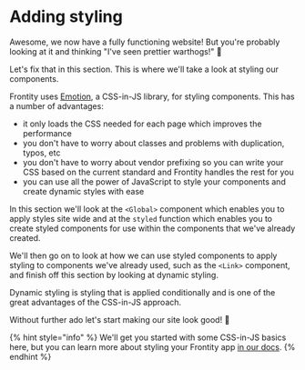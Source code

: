 # Adding styling

Awesome, we now have a fully functioning website! But you're probably looking at it and thinking "I've seen prettier warthogs!" 🐗

Let's fix that in this section. This is where we'll take a look at styling our components.

Frontity uses [Emotion](https://emotion.sh/docs/introduction), a CSS-in-JS library, for styling components. This has a number of advantages:

- it only loads the CSS needed for each page which improves the performance
- you don't have to worry about classes and problems with duplication, typos, etc
- you don't have to worry about vendor prefixing so you can write your CSS based on the current standard and Frontity handles the rest for you
- you can use all the power of JavaScript to style your components and create dynamic styles with ease

In this section we'll look at the `<Global>` component which enables you to apply styles site wide and at the `styled` function which enables you to create styled components for use within the components that we've already created.

We'll then go on to look at how we can use styled components to apply styling to components we've already used, such as the `<Link>` component, and finish off this section by looking at dynamic styling.

Dynamic styling is styling that is applied conditionally and is one of the great advantages of the CSS-in-JS approach.

Without further ado let's start making our site look good! 🎨

{% hint style="info" %}
We'll get you started with some CSS-in-JS basics here, but you can learn more about styling your Frontity app [in our docs](https://docs.frontity.org/learning-frontity/styles).
{% endhint %}
